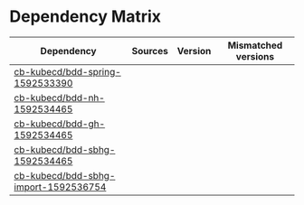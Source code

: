# Dependency Matrix

Dependency | Sources | Version | Mismatched versions
---------- | ------- | ------- | -------------------
[cb-kubecd/bdd-spring-1592533390](https://github.com/cb-kubecd/bdd-spring-1592533390.git) |  | []() | 
[cb-kubecd/bdd-nh-1592534465](https://github.com/cb-kubecd/bdd-nh-1592534465.git) |  | []() | 
[cb-kubecd/bdd-gh-1592534465](https://github.com/cb-kubecd/bdd-gh-1592534465.git) |  | []() | 
[cb-kubecd/bdd-sbhg-1592534465](https://github.com/cb-kubecd/bdd-sbhg-1592534465.git) |  | []() | 
[cb-kubecd/bdd-sbhg-import-1592536754](https://github.com/cb-kubecd/bdd-sbhg-import-1592536754.git) |  | []() | 
